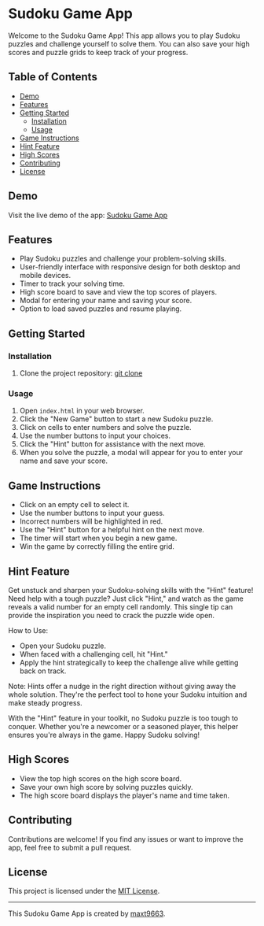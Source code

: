 # Sudoku Game App

Welcome to the Sudoku Game App! This app allows you to play Sudoku puzzles and challenge yourself to solve them. You can also save your high scores and puzzle grids to keep track of your progress.

## Table of Contents
- [Demo](#demo)
- [Features](#features)
- [Getting Started](#getting-started)
  - [Installation](#installation)
  - [Usage](#usage)
- [Game Instructions](#game-instructions)
- [Hint Feature](#hint-feature)
- [High Scores](#high-scores)
- [Contributing](#contributing)
- [License](#license)

## Demo
Visit the live demo of the app: [Sudoku Game App](https://sudoku9.glitch.me/)

## Features
- Play Sudoku puzzles and challenge your problem-solving skills.
- User-friendly interface with responsive design for both desktop and mobile devices.
- Timer to track your solving time.
- High score board to save and view the top scores of players.
- Modal for entering your name and saving your score.
- Option to load saved puzzles and resume playing.

## Getting Started

### Installation
1. Clone the project repository:
[git clone](https://github.com/Tmax9663/sudoku.git)
### Usage
1. Open `index.html` in your web browser.
2. Click the "New Game" button to start a new Sudoku puzzle.
3. Click on cells to enter numbers and solve the puzzle.
4. Use the number buttons to input your choices.
5. Click the "Hint" button for assistance with the next move.
6. When you solve the puzzle, a modal will appear for you to enter your name and save your score.

## Game Instructions
- Click on an empty cell to select it.
- Use the number buttons to input your guess.
- Incorrect numbers will be highlighted in red.
- Use the "Hint" button for a helpful hint on the next move.
- The timer will start when you begin a new game.
- Win the game by correctly filling the entire grid.

## Hint Feature
Get unstuck and sharpen your Sudoku-solving skills with the "Hint" feature! Need help with a tough puzzle? 
Just click "Hint," and watch as the game reveals a valid number for an empty cell randomly. 
This single tip can provide the inspiration you need to crack the puzzle wide open.

How to Use: 
- Open your Sudoku puzzle. 
- When faced with a challenging cell, hit "Hint." 
- Apply the hint strategically to keep the challenge alive while getting back on track.

Note: Hints offer a nudge in the right direction without giving away the whole solution. 
They're the perfect tool to hone your Sudoku intuition and make steady progress.

With the "Hint" feature in your toolkit, no Sudoku puzzle is too tough to conquer. 
Whether you're a newcomer or a seasoned player, this helper ensures you're always in the game. 
Happy Sudoku solving!

## High Scores
- View the top high scores on the high score board.
- Save your own high score by solving puzzles quickly.
- The high score board displays the player's name and time taken.

## Contributing
Contributions are welcome! If you find any issues or want to improve the app, feel free to submit a pull request.

## License
This project is licensed under the [MIT License](LICENSE.md).

---

This Sudoku Game App is created by [maxt9663](https://github.com/Tmax9663).
